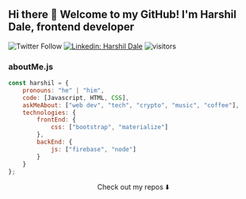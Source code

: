 ## Hi there 👋 Welcome to my GitHub! I'm Harshil Dale, frontend developer


![Twitter Follow](https://twitter.com/DaleHarshil)
[![Linkedin: Harshil Dale](https://img.shields.io/badge/-Harshil-blue?style=flat-square&logo=Linkedin&logoColor=white&link=https://https://www.linkedin.com/in/Harshil-Dale-59845a1b4/)](https://www.linkedin.com/in/harshil-dale-2853621a1)
![visitors](https://visitor-badge.glitch.me/badge?page_id=harshildale.harshildale)

### aboutMe.js

```javascript 
const harshil = {
    pronouns: "he" | "him",
    code: [Javascript, HTML, CSS],
    askMeAbout: ["web dev", "tech", "crypto", "music", "coffee"],
    technologies: {
        frontEnd: {
            css: ["bootstrap", "materialize"]
        },
        backEnd: {
            js: ["firebase", "node"]
        }        
    }
};
```

<p align="center">
Check out my repos ⬇️  
</p>
